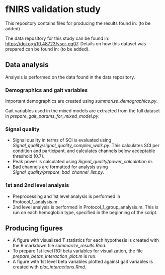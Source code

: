 # fNIRS validation study

This repository contains files for producing the results found in: (to be added)

The data repository for this study can be found in: https://doi.org/10.48723/vscr-eq07. Details on how this dataset was prepared can be found in: (to be added).

## Data analysis

Analysis is performed on the data found in the data repository.

### Demographics and gait variables

Important demographics are created using _summarize_demographics.py_.

Gait variables used in the mixed models are extracted from the full dataset in _prepare_gait_params_for_mixed_model.py_.

### Signal quality

- Signal quality in terms of SCI is evaluated using _Signal_quality/signal_quality_complex_walk.py_. This calculates SCI per condition and participant, and calculates channels below acceptable threshold (0.7).
- Peak power is calculated using _Signal_quality/power_calculation.m_.
- Bad channels are formatted for analysis using _Signal_quality/prepare_bad_channel_list.py_.

### 1st and 2nd level analysis

- Preprocessing and 1st level analysis is performed in Protocol_1_analysis.m
- 2nd level analysis is performed in Protocol_1_group_analysis.m. This is run on each hemoglobin type, specified in the beginning of the script.

## Producing figures

- A figure with visualized T statistics for each hypothesis is created with the R markdown file _summarize_results.Rmd_.
- To prepare 1st level ROI beta variables for visualization, the file _prepare_betas_interaction_plot.m_ is run.
- A figure with 1st level beta variables plotted against gait variables is created with _plot_interactions.Rmd_.


